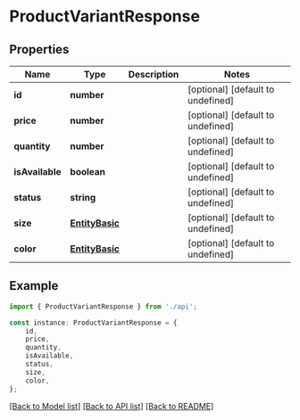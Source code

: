 # ProductVariantResponse


## Properties

Name | Type | Description | Notes
------------ | ------------- | ------------- | -------------
**id** | **number** |  | [optional] [default to undefined]
**price** | **number** |  | [optional] [default to undefined]
**quantity** | **number** |  | [optional] [default to undefined]
**isAvailable** | **boolean** |  | [optional] [default to undefined]
**status** | **string** |  | [optional] [default to undefined]
**size** | [**EntityBasic**](EntityBasic.md) |  | [optional] [default to undefined]
**color** | [**EntityBasic**](EntityBasic.md) |  | [optional] [default to undefined]

## Example

```typescript
import { ProductVariantResponse } from './api';

const instance: ProductVariantResponse = {
    id,
    price,
    quantity,
    isAvailable,
    status,
    size,
    color,
};
```

[[Back to Model list]](../README.md#documentation-for-models) [[Back to API list]](../README.md#documentation-for-api-endpoints) [[Back to README]](../README.md)
